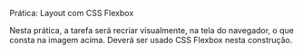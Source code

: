 Prática: Layout com CSS Flexbox

Nesta prática, a tarefa será recriar visualmente, na tela do navegador, o que
consta na imagem acima. Deverá ser usado CSS Flexbox nesta construção.
